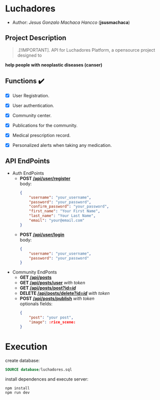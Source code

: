 # Luchadores

* Author: *Jesus Gonzalo Machaca Hancco* (**jsusmachaca**)

## Project Description

> .[!IMPORTANT].
> API for Luchadores Platform, a opensource project designed to 

**help people with neoplastic diseases (canser)**

## Functions ✔️
- [x] User Registration.
- [x] User authentication.
- [x] Community center.
- [x] Publications for the community.
- [x] Medical prescription record.
- [x] Personalized alerts when taking any medication.


## API EndPoints

* Auth EndPoints
    * **POST [/api/user/register]()**  
        body: 
        ```json
        {
            "username": "your_username",
            "password": "your_password",
            "confirm_password": "your_password",
            "first_name": "Your First Name",
            "last_name": "Your Last Name",
            "email": "your@email.com"
        }
        ```
    * **POST [/api/user/login]()**  
    body: 
        ```json
        {
            "username": "your_username",
            "password": "your_password"
        }
        ```
* Community EndPonts
    * **GET [/api/posts]()**
    * **GET [/api/posts/user]()** *with token*
    * **GET [/api/posts/post?id=*id*]()**
    * **DELETE [/api/posts/delete?id=*id*]()** *with token*
    * **POST [/api/posts/publish]()** *with token*  
    optionals fields:
        ```json
        {
            "post": "your post",
            "image": :rice_scene:
        }
        ```


# Execution

create database:
```sql
SOURCE database/luchadores.sql
```
install dependences and execute server:
```sh
npm install
npm run dev
```